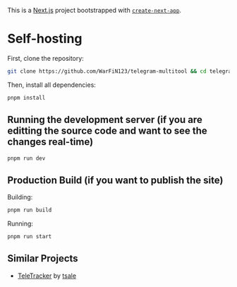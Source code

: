 This is a [Next.js](https://nextjs.org) project bootstrapped with [`create-next-app`](https://nextjs.org/docs/app/api-reference/cli/create-next-app).

# Self-hosting
First, clone the repository:

```bash
git clone https://github.com/WarFiN123/telegram-multitool && cd telegram-multitool
```

Then, install all dependencies:

```bash
pnpm install
```

## Running the development server (if you are editting the source code and want to see the changes real-time)

```bash
pnpm run dev
```

## Production Build (if you want to publish the site)

Building:
```bash
pnpm run build
```

Running:
```bash
pnpm run start
```

## Similar Projects

- [TeleTracker](https://github.com/tsale/TeleTracker) by [tsale](https://github.com/tsale)

